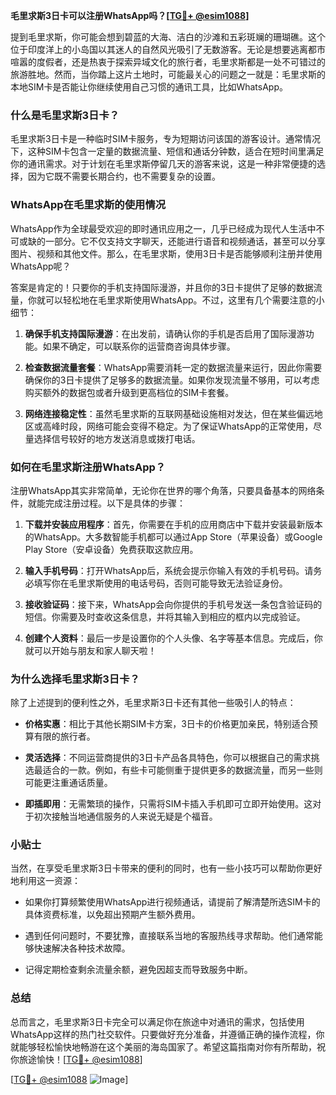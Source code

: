 **毛里求斯3日卡可以注册WhatsApp吗？[[TG💪+ @esim1088](https://t.me/s/esim1088)]**

提到毛里求斯，你可能会想到碧蓝的大海、洁白的沙滩和五彩斑斓的珊瑚礁。这个位于印度洋上的小岛国以其迷人的自然风光吸引了无数游客。无论是想要逃离都市喧嚣的度假者，还是热衷于探索异域文化的旅行者，毛里求斯都是一处不可错过的旅游胜地。然而，当你踏上这片土地时，可能最关心的问题之一就是：毛里求斯的本地SIM卡是否能让你继续使用自己习惯的通讯工具，比如WhatsApp。

### 什么是毛里求斯3日卡？

毛里求斯3日卡是一种临时SIM卡服务，专为短期访问该国的游客设计。通常情况下，这种SIM卡包含一定量的数据流量、短信和通话分钟数，适合在短时间里满足你的通讯需求。对于计划在毛里求斯停留几天的游客来说，这是一种非常便捷的选择，因为它既不需要长期合约，也不需要复杂的设置。

### WhatsApp在毛里求斯的使用情况

WhatsApp作为全球最受欢迎的即时通讯应用之一，几乎已经成为现代人生活中不可或缺的一部分。它不仅支持文字聊天，还能进行语音和视频通话，甚至可以分享图片、视频和其他文件。那么，在毛里求斯，使用3日卡是否能够顺利注册并使用WhatsApp呢？

答案是肯定的！只要你的手机支持国际漫游，并且你的3日卡提供了足够的数据流量，你就可以轻松地在毛里求斯使用WhatsApp。不过，这里有几个需要注意的小细节：

1. **确保手机支持国际漫游**：在出发前，请确认你的手机是否启用了国际漫游功能。如果不确定，可以联系你的运营商咨询具体步骤。
   
2. **检查数据流量套餐**：WhatsApp需要消耗一定的数据流量来运行，因此你需要确保你的3日卡提供了足够多的数据流量。如果你发现流量不够用，可以考虑购买额外的数据包或者升级到更高档位的SIM卡套餐。

3. **网络连接稳定性**：虽然毛里求斯的互联网基础设施相对发达，但在某些偏远地区或高峰时段，网络可能会变得不稳定。为了保证WhatsApp的正常使用，尽量选择信号较好的地方发送消息或拨打电话。

### 如何在毛里求斯注册WhatsApp？

注册WhatsApp其实非常简单，无论你在世界的哪个角落，只要具备基本的网络条件，就能完成注册过程。以下是具体的步骤：

1. **下载并安装应用程序**：首先，你需要在手机的应用商店中下载并安装最新版本的WhatsApp。大多数智能手机都可以通过App Store（苹果设备）或Google Play Store（安卓设备）免费获取这款应用。

2. **输入手机号码**：打开WhatsApp后，系统会提示你输入有效的手机号码。请务必填写你在毛里求斯使用的电话号码，否则可能导致无法验证身份。

3. **接收验证码**：接下来，WhatsApp会向你提供的手机号发送一条包含验证码的短信。你需要及时查收这条信息，并将其输入到相应的框内以完成验证。

4. **创建个人资料**：最后一步是设置你的个人头像、名字等基本信息。完成后，你就可以开始与朋友和家人聊天啦！

### 为什么选择毛里求斯3日卡？

除了上述提到的便利性之外，毛里求斯3日卡还有其他一些吸引人的特点：

- **价格实惠**：相比于其他长期SIM卡方案，3日卡的价格更加亲民，特别适合预算有限的旅行者。
  
- **灵活选择**：不同运营商提供的3日卡产品各具特色，你可以根据自己的需求挑选最适合的一款。例如，有些卡可能侧重于提供更多的数据流量，而另一些则可能更注重通话质量。

- **即插即用**：无需繁琐的操作，只需将SIM卡插入手机即可立即开始使用。这对于初次接触当地通信服务的人来说无疑是个福音。

### 小贴士

当然，在享受毛里求斯3日卡带来的便利的同时，也有一些小技巧可以帮助你更好地利用这一资源：

- 如果你打算频繁使用WhatsApp进行视频通话，请提前了解清楚所选SIM卡的具体资费标准，以免超出预期产生额外费用。
  
- 遇到任何问题时，不要犹豫，直接联系当地的客服热线寻求帮助。他们通常能够快速解决各种技术故障。

- 记得定期检查剩余流量余额，避免因超支而导致服务中断。

### 总结

总而言之，毛里求斯3日卡完全可以满足你在旅途中对通讯的需求，包括使用WhatsApp这样的热门社交软件。只要做好充分准备，并遵循正确的操作流程，你就能够轻松愉快地畅游在这个美丽的海岛国家了。希望这篇指南对你有所帮助，祝你旅途愉快！[[TG💪+ @esim1088](https://t.me/s/esim1088)]

[[TG💪+ @esim1088](https://t.me/s/esim1088) ![Image](https://i.postimg.cc/4NQfJmqS/Snipaste-2025-05-13-00-14-12.png)]